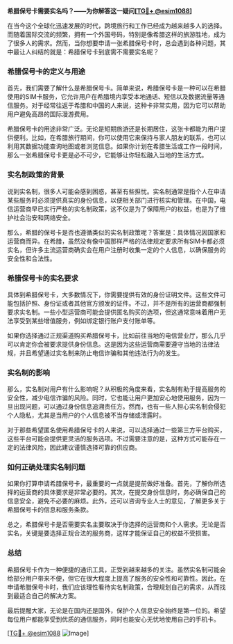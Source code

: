 **希腊保号卡需要实名吗？——为你解答这一疑问[[TG💪+ @esim1088](https://t.me/s/esim1088)]**

在当今这个全球化迅速发展的时代，跨境旅行和工作已经成为越来越多人的选择。而随着国际交流的频繁，拥有一个外国号码，特别是像希腊这样的旅游胜地，成为了很多人的需求。然而，当你想要申请一张希腊保号卡时，总会遇到各种问题，其中最让人纠结的就是：希腊保号卡到底需不需要实名呢？

### 希腊保号卡的定义与用途

首先，我们需要了解什么是希腊保号卡。简单来说，希腊保号卡是一种可以在希腊使用的SIM卡服务，它允许用户在希腊境内享受本地通话、短信以及数据流量等通信服务。对于经常往返于希腊和中国的人来说，这种卡非常实用，因为它可以帮助用户避免高昂的国际漫游费用。

希腊保号卡的用途非常广泛。无论是短期旅游还是长期居住，这张卡都能为用户提供便利。比如，在希腊旅行期间，你可以使用它来保持与家人朋友的联系，也可以利用其数据功能查询地图或者浏览信息。如果你计划在希腊生活或工作一段时间，那么一张希腊保号卡更是必不可少，它能够让你轻松融入当地的生活方式。

### 实名制政策的背景

说到实名制，很多人可能会感到困惑，甚至有些担忧。实名制通常是指个人在申请某些服务时必须提供真实的身份信息，以便相关部门进行核实和管理。在中国，电信运营商早已实行严格的实名制政策，这不仅是为了保障用户的权益，也是为了维护社会治安和网络安全。

那么，希腊的保号卡是否也遵循类似的实名制政策呢？答案是：具体情况因国家和运营商而异。在希腊，虽然没有像中国那样严格的法律规定要求所有SIM卡都必须实名，但许多主流运营商确实会在用户注册时收集一定的个人信息，以确保服务的安全性和合法性。

### 希腊保号卡的实名要求

具体到希腊保号卡，大多数情况下，你需要提供有效的身份证明文件。这些文件可能包括护照、身份证或者其他官方颁发的证件。不过，并不是所有的运营商都强制要求实名制。一些小型运营商可能会提供匿名购买的选项，但这通常意味着用户无法享受到某些增值服务，例如绑定银行账户支付账单等。

如果你选择通过正规渠道购买希腊保号卡，比如前往当地的电信营业厅，那么几乎可以肯定你会被要求提供身份信息。这是因为这些运营商需要遵守当地的法律法规，并且希望通过实名制来防止电信诈骗和其他违法行为的发生。

### 实名制的影响

那么，实名制对用户有什么影响呢？从积极的角度来看，实名制有助于提高服务的安全性，减少电信诈骗的风险。同时，它也能让用户更加安心地使用服务，因为一旦出现问题，可以通过身份信息追溯责任方。然而，也有一些人担心实名制会侵犯个人隐私，尤其是当用户的个人信息被不当存储或泄露时。

对于那些希望匿名使用希腊保号卡的人来说，可以选择通过一些第三方平台购买，这些平台可能会提供更灵活的服务选项。不过需要注意的是，这种方式可能存在一定的法律风险，因此建议谨慎选择可靠的供应商。

### 如何正确处理实名制问题

如果你打算申请希腊保号卡，最重要的一点就是提前做好准备。首先，了解你所选择的运营商的具体要求是非常必要的。其次，在提交身份信息时，务必确保自己的信息安全，避免不必要的麻烦。此外，还可以咨询专业人士的意见，了解更多关于希腊保号卡的信息和服务条款。

总之，希腊保号卡是否需要实名主要取决于你选择的运营商和个人需求。无论是否实名，关键是要选择正规合法的服务商，这样才能保证自己的权益不受损害。

### 总结

希腊保号卡作为一种便捷的通讯工具，正受到越来越多的关注。虽然实名制可能会给部分用户带来不便，但它在很大程度上提高了服务的安全性和可靠性。因此，在申请希腊保号卡时，我们应该理性看待实名制政策，合理规划自己的需求，从而找到最适合自己的解决方案。

最后提醒大家，无论是在国内还是国外，保护个人信息安全始终是第一位的。希望每位用户都能享受到优质的通信服务，同时也能安心无忧地使用自己的手机卡。

[[TG💪+ @esim1088](https://t.me/s/esim1088) ![Image](https://i.postimg.cc/4NQfJmqS/Snipaste-2025-05-13-00-14-12.png)]